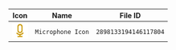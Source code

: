 | Icon | Name | File ID |
| ---  | ---  | ---     |
| ![](Microphone%20Icon.png) | `Microphone Icon` | `2898133194146117804` |
